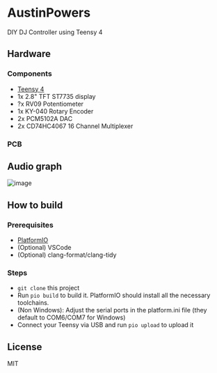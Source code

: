 # AustinPowers
DIY DJ Controller using Teensy 4


## Hardware

### Components

- [Teensy 4](https://www.pjrc.com/store/teensy40.html)
- 1x 2.8" TFT ST7735 display 
- ?x RV09 Potentiometer
- 1x KY-040 Rotary Encoder
- 2x PCM5102A DAC
- 2x CD74HC4067 16 Channel Multiplexer

### PCB


## Audio graph

![image](https://user-images.githubusercontent.com/4670166/234449324-b1bb0291-e70a-4de0-a159-fdbd431cc442.png)

## How to build

### Prerequisites
- [PlatformIO](https://platformio.org/)
- (Optional) VSCode
- (Optional) clang-format/clang-tidy

### Steps

- `git clone` this project
- Run `pio build` to build it. PlatformIO should install all the necessary toolchains.
- (Non Windows): Adjust the serial ports in the platform.ini file (they default to COM6/COM7 for Windows)
- Connect your Teensy via USB and run `pio upload` to upload it


## License 

MIT
